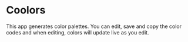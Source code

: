 # Coolors

This app generates color palettes. You can edit, save and copy the color codes and when editing, colors will update live as you edit.
